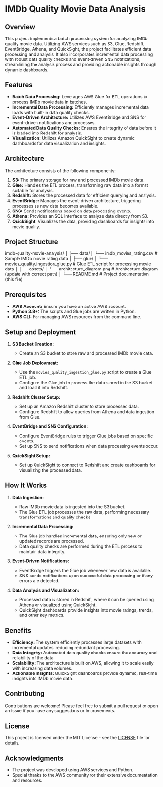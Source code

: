 # IMDb Quality Movie Data Analysis

## Overview

This project implements a batch processing system for analyzing IMDb quality movie data. Utilizing AWS services such as S3, Glue, Redshift, EventBridge, Athena, and QuickSight, the project facilitates efficient data processing and analysis. It also incorporates incremental data processing with robust data quality checks and event-driven SNS notifications, streamlining the analysis process and providing actionable insights through dynamic dashboards.

## Features

- **Batch Data Processing:** Leverages AWS Glue for ETL operations to process IMDb movie data in batches.
- **Incremental Data Processing:** Efficiently manages incremental data loads with built-in data quality checks.
- **Event-Driven Architecture:** Utilizes AWS EventBridge and SNS for event-driven notifications and processes.
- **Automated Data Quality Checks:** Ensures the integrity of data before it is loaded into Redshift for analysis.
- **Visualization:** Utilizes Amazon QuickSight to create dynamic dashboards for data visualization and insights.

## Architecture

The architecture consists of the following components:

1. **S3:** The primary storage for raw and processed IMDb movie data.
2. **Glue:** Handles the ETL process, transforming raw data into a format suitable for analysis.
3. **Redshift:** Stores the processed data for efficient querying and analysis.
4. **EventBridge:** Manages the event-driven architecture, triggering processes as new data becomes available.
5. **SNS:** Sends notifications based on data processing events.
6. **Athena:** Provides an SQL interface to analyze data directly from S3.
7. **QuickSight:** Visualizes the data, providing dashboards for insights into movie quality.

## Project Structure
imdb-quality-movie-analysis/
│
├── data/
│   └── imdb_movies_rating.csv                # Sample IMDb movie rating data
│
├── glue/
│   └── movies_quality_ingestion_glue.py      # Glue ETL script for processing movie data
│
├── assets/
│   └── architecture_diagram.png              # Architecture diagram (update with correct path)
│
└── README.md                                 # Project documentation (this file)

## Prerequisites

- **AWS Account:** Ensure you have an active AWS account.
- **Python 3.8+:** The scripts and Glue jobs are written in Python.
- **AWS CLI:** For managing AWS resources from the command line.

## Setup and Deployment

1. **S3 Bucket Creation:**
   - Create an S3 bucket to store raw and processed IMDb movie data.

2. **Glue Job Deployment:**
   - Use the `movies_quality_ingestion_glue.py` script to create a Glue ETL job.
   - Configure the Glue job to process the data stored in the S3 bucket and load it into Redshift.

3. **Redshift Cluster Setup:**
   - Set up an Amazon Redshift cluster to store processed data.
   - Configure Redshift to allow queries from Athena and data ingestion from Glue.

4. **EventBridge and SNS Configuration:**
   - Configure EventBridge rules to trigger Glue jobs based on specific events.
   - Set up SNS to send notifications when data processing events occur.

5. **QuickSight Setup:**
   - Set up QuickSight to connect to Redshift and create dashboards for visualizing the processed data.

## How It Works

1. **Data Ingestion:**
   - Raw IMDb movie data is ingested into the S3 bucket.
   - The Glue ETL job processes the raw data, performing necessary transformations and quality checks.

2. **Incremental Data Processing:**
   - The Glue job handles incremental data, ensuring only new or updated records are processed.
   - Data quality checks are performed during the ETL process to maintain data integrity.

3. **Event-Driven Notifications:**
   - EventBridge triggers the Glue job whenever new data is available.
   - SNS sends notifications upon successful data processing or if any errors are detected.

4. **Data Analysis and Visualization:**
   - Processed data is stored in Redshift, where it can be queried using Athena or visualized using QuickSight.
   - QuickSight dashboards provide insights into movie ratings, trends, and other key metrics.

## Benefits

- **Efficiency:** The system efficiently processes large datasets with incremental updates, reducing redundant processing.
- **Data Integrity:** Automated data quality checks ensure the accuracy and reliability of the data.
- **Scalability:** The architecture is built on AWS, allowing it to scale easily with increasing data volumes.
- **Actionable Insights:** QuickSight dashboards provide dynamic, real-time insights into IMDb movie data.

## Contributing

Contributions are welcome! Please feel free to submit a pull request or open an issue if you have any suggestions or improvements.

## License

This project is licensed under the MIT License - see the [LICENSE](LICENSE) file for details.

## Acknowledgments

- The project was developed using AWS services and Python.
- Special thanks to the AWS community for their extensive documentation and resources.
